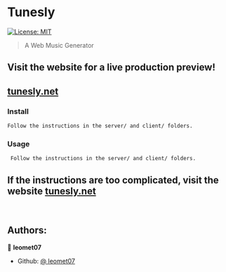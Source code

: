 # Tunesly

[![License: MIT](https://img.shields.io/badge/License-MIT-yellow.svg)](#)

> A Web Music Generator

## Visit the website for a live production preview!

## [tunesly.net](https://tunesly.net)

### Install

```sh
Follow the instructions in the server/ and client/ folders.
```

### Usage

```sh
 Follow the instructions in the server/ and client/ folders.
```

## If the instructions are too complicated, visit the website [tunesly.net](https://tunesly.net)

<br>

## Authors:

👤 **leomet07**

-   Github: [@ leomet07](https://github.com/leomet07)
